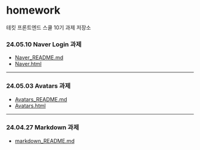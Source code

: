 # homework
테킷 프론트엔드 스쿨 10기 과제 저장소


### 24.05.10 Naver Login 과제
- <a href="https://github.com/ttining-real/homework/blob/main/naver/naver.md" target="_blank">Naver_README.md</a>
- <a href="https://ttining-real.github.io/homework/naver/naver.html" target="_blank">Naver.html</a>

<hr>

### 24.05.03 Avatars 과제
- <a href="https://github.com/ttining-real/homework/blob/main/avatars/avatars.md" target="_blank">Avatars_README.md</a>
- <a href="https://ttining-real.github.io/homework/avatars/avatars.html" target="_blank">Avatars.html</a>

<hr>

### 24.04.27 Markdown 과제
- <a href="https://github.com/ttining-real/homework/blob/main/markdown/markdown.md" target="_blank">markdown_README.md</a>